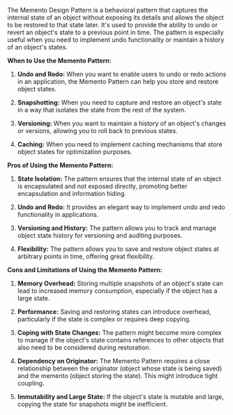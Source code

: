 The Memento Design Pattern is a behavioral pattern that captures the internal state of an object without exposing its details and allows the object to be restored to that state later. It's used to provide the ability to undo or revert an object's state to a previous point in time. The pattern is especially useful when you need to implement undo functionality or maintain a history of an object's states.

**When to Use the Memento Pattern:**

1. **Undo and Redo:** When you want to enable users to undo or redo actions in an application, the Memento Pattern can help you store and restore object states.

2. **Snapshotting:** When you need to capture and restore an object's state in a way that isolates the state from the rest of the system.

3. **Versioning:** When you want to maintain a history of an object's changes or versions, allowing you to roll back to previous states.

4. **Caching:** When you need to implement caching mechanisms that store object states for optimization purposes.

**Pros of Using the Memento Pattern:**

1. **State Isolation:** The pattern ensures that the internal state of an object is encapsulated and not exposed directly, promoting better encapsulation and information hiding.

2. **Undo and Redo:** It provides an elegant way to implement undo and redo functionality in applications.

3. **Versioning and History:** The pattern allows you to track and manage object state history for versioning and auditing purposes.

4. **Flexibility:** The pattern allows you to save and restore object states at arbitrary points in time, offering great flexibility.

**Cons and Limitations of Using the Memento Pattern:**

1. **Memory Overhead:** Storing multiple snapshots of an object's state can lead to increased memory consumption, especially if the object has a large state.

2. **Performance:** Saving and restoring states can introduce overhead, particularly if the state is complex or requires deep copying.

3. **Coping with State Changes:** The pattern might become more complex to manage if the object's state contains references to other objects that also need to be considered during restoration.

4. **Dependency on Originator:** The Memento Pattern requires a close relationship between the originator (object whose state is being saved) and the memento (object storing the state). This might introduce tight coupling.

5. **Immutability and Large State:** If the object's state is mutable and large, copying the state for snapshots might be inefficient.
